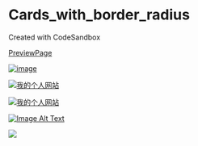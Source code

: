 # Cards_with_border_radius
Created with CodeSandbox

[PreviewPage](blog.kuyin.asia)

[![image](https://github.com/user-attachments/assets/45252d7e-8079-49c9-ac68-2d3550165d64)](blog.kuyin.asia)

[![我的个人网站](https://github.com/user-attachments/assets/45252d7e-8079-49c9-ac68-2d3550165d64)](blog.kuyin.asia)

<a href="blog.kuyin.asia">
  <img src="https://github.com/user-attachments/assets/45252d7e-8079-49c9-ac68-2d3550165d64" alt="我的个人网站">
</a>


[![Image Alt Text](图片URL)](www.baidu.com)

[![](http://www.baidu.com/img/bdlogo.gif)](http://baidu.com)
